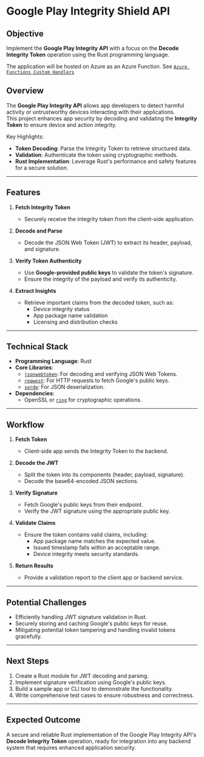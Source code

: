 # Google Play Integrity Shield API

## **Objective**
Implement the **Google Play Integrity API** with a focus on the **Decode Integrity Token** operation using the Rust programming language.

The application will be hosted on Azure as an Azure Function.
See [`Azure Functions Custom Handlers`](https://learn.microsoft.com/en-us/azure/azure-functions/functions-custom-handlers)

## **Overview**
The **Google Play Integrity API** allows app developers to detect harmful activity or untrustworthy devices interacting with their applications.  
This project enhances app security by decoding and validating the **Integrity Token** to ensure device and action integrity.

Key Highlights:
- **Token Decoding**: Parse the Integrity Token to retrieve structured data.
- **Validation**: Authenticate the token using cryptographic methods.
- **Rust Implementation**: Leverage Rust's performance and safety features for a secure solution.

---

## **Features**
1. **Fetch Integrity Token**
   - Securely receive the integrity token from the client-side application.

2. **Decode and Parse**
   - Decode the JSON Web Token (JWT) to extract its header, payload, and signature.

3. **Verify Token Authenticity**
   - Use **Google-provided public keys** to validate the token's signature.
   - Ensure the integrity of the payload and verify its authenticity.

4. **Extract Insights**
   - Retrieve important claims from the decoded token, such as:
     - Device integrity status
     - App package name validation
     - Licensing and distribution checks

---

## **Technical Stack**
- **Programming Language**: Rust
- **Core Libraries**:
  - [`jsonwebtoken`](https://crates.io/crates/jsonwebtoken): For decoding and verifying JSON Web Tokens.
  - [`reqwest`](https://crates.io/crates/reqwest): For HTTP requests to fetch Google's public keys.
  - [`serde`](https://crates.io/crates/serde): For JSON deserialization.
- **Dependencies**:
  - OpenSSL or [`ring`](https://crates.io/crates/ring) for cryptographic operations.

---

## **Workflow**

1. **Fetch Token**
   - Client-side app sends the Integrity Token to the backend.

2. **Decode the JWT**
   - Split the token into its components (header, payload, signature).
   - Decode the base64-encoded JSON sections.

3. **Verify Signature**
   - Fetch Google's public keys from their endpoint.
   - Verify the JWT signature using the appropriate public key.

4. **Validate Claims**
   - Ensure the token contains valid claims, including:
     - App package name matches the expected value.
     - Issued timestamp falls within an acceptable range.
     - Device integrity meets security standards.

5. **Return Results**
   - Provide a validation report to the client app or backend service.

---

## **Potential Challenges**
- Efficiently handling JWT signature validation in Rust.
- Securely storing and caching Google's public keys for reuse.
- Mitigating potential token tampering and handling invalid tokens gracefully.

---

## **Next Steps**
1. Create a Rust module for JWT decoding and parsing.
2. Implement signature verification using Google's public keys.
3. Build a sample app or CLI tool to demonstrate the functionality.
4. Write comprehensive test cases to ensure robustness and correctness.

---

## **Expected Outcome**
A secure and reliable Rust implementation of the Google Play Integrity API's **Decode Integrity Token** operation, ready for integration into any backend system that requires enhanced application security.
